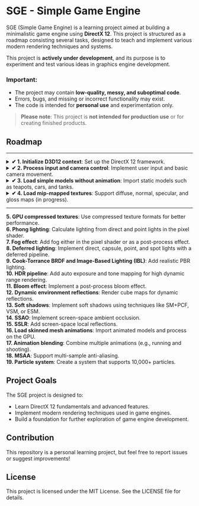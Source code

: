 # SGE - Simple Game Engine  

SGE (Simple Game Engine) is a learning project aimed at building a minimalistic game engine using **DirectX 12**. This project is structured as a roadmap consisting several tasks, designed to teach and implement various modern rendering techniques and systems. 

This project is **actively under development**, and its purpose is to experiment and test various ideas in graphics engine development.  

### Important:  

- The project may contain **low-quality, messy, and suboptimal code**.  
- Errors, bugs, and missing or incorrect functionality may exist.  
- The code is intended for **personal use** and experimentation only.  

> **Please note**: This project is **not intended for production use** or for creating finished products.  

## Roadmap  
---
<details>
  <summary><strong>✔ 1. Initialize D3D12 context</strong>: Set up the DirectX 12 framework.</summary>
 
  ![First Triangle](https://github.com/ucpp/sge/blob/master/docs/first_triangle.png)

  [Last commit](https://github.com/ucpp/sge/commit/13da25b1de4a97eeb2f3149d05a9619258020e4b)
</details>
<details>
  <summary><strong>✔ 2. Process input and camera control</strong>: Implement user input and basic camera movement.</summary>
 
  ![Camera and Input](https://github.com/ucpp/sge/blob/master/docs/camera_and_input.gif)

  [Last commit](https://github.com/ucpp/sge/commit/ba4c22781d8f4f9242fe2f4917e1cb136106b02b)
</details>
<details>
  <summary><strong>✔ 3. Load simple models without animation</strong>: Import static models such as teapots, cars, and tanks.</summary>
 
  ![Models](https://github.com/ucpp/sge/blob/master/docs/load_model.gif)

  [Last commit](https://github.com/ucpp/sge/commit/97288dfe5bd48521b60c2f83586c5614c38b82e2)
</details>
<details>
  <summary><strong>✔ 4. Load mip-mapped textures</strong>: Support diffuse, normal, specular, and gloss maps (in progress).</summary>
 
  ![Textures](https://github.com/ucpp/sge/blob/master/docs/test_mips.gif)


</details>

---
    
**5. GPU compressed textures**: Use compressed texture formats for better performance.  
**6. Phong lighting**: Calculate lighting from direct and point lights in the pixel shader.  
**7. Fog effect**: Add fog either in the pixel shader or as a post-process effect.  
**8. Deferred lighting**: Implement direct, capsule, point, and spot lights with a deferred pipeline.  
**9. Cook-Torrance BRDF and Image-Based Lighting (IBL)**: Add realistic PBR lighting.  
**10. HDR pipeline**: Add auto exposure and tone mapping for high dynamic range rendering.  
**11. Bloom effect**: Implement a post-process bloom effect.  
**12. Dynamic environment reflections**: Render cube maps for dynamic reflections.  
**13. Soft shadows**: Implement soft shadows using techniques like SM+PCF, VSM, or ESM.  
**14. SSAO**: Implement screen-space ambient occlusion.  
**15. SSLR**: Add screen-space local reflections.  
**16. Load skinned mesh animations**: Import animated models and process on the GPU.  
**17. Animation blending**: Combine multiple animations (e.g., running and shooting).  
**18. MSAA**: Support multi-sample anti-aliasing.  
**19. Particle system**: Create a system that supports 10,000+ particles.  

## Project Goals  

The SGE project is designed to:  
- Learn DirectX 12 fundamentals and advanced features.  
- Implement modern rendering techniques used in game engines.  
- Build a foundation for further exploration of game engine development.  
 
## Contribution
This repository is a personal learning project, but feel free to report issues or suggest improvements!

## License
This project is licensed under the MIT License. See the LICENSE file for details.
